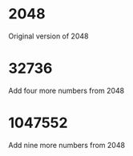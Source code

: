 # 2048
Original version of 2048

# 32736
Add four more numbers from 2048

# 1047552
Add nine more numbers from 2048
